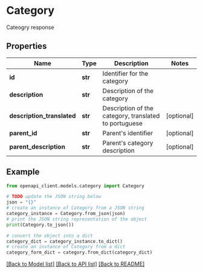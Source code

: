 # Category

Cateogry response

## Properties

Name | Type | Description | Notes
------------ | ------------- | ------------- | -------------
**id** | **str** | Identifier for the category | 
**description** | **str** | Description of the category | 
**description_translated** | **str** | Description of the category, translated to portuguese | [optional] 
**parent_id** | **str** | Parent&#39;s identifier | [optional] 
**parent_description** | **str** | Parent&#39;s category description | [optional] 

## Example

```python
from openapi_client.models.category import Category

# TODO update the JSON string below
json = "{}"
# create an instance of Category from a JSON string
category_instance = Category.from_json(json)
# print the JSON string representation of the object
print(Category.to_json())

# convert the object into a dict
category_dict = category_instance.to_dict()
# create an instance of Category from a dict
category_form_dict = category.from_dict(category_dict)
```
[[Back to Model list]](../README.md#documentation-for-models) [[Back to API list]](../README.md#documentation-for-api-endpoints) [[Back to README]](../README.md)


